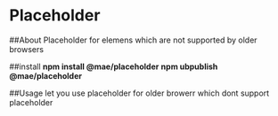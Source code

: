 Placeholder
==============

##About
Placeholder for elemens which are not supported by older browsers


##install
**npm install @mae/placeholder**
**npm ubpublish @mae/placeholder**

##Usage
let you use placeholder for older browerr which dont support placeholder